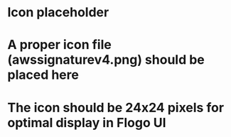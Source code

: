 # Icon placeholder
# A proper icon file (awssignaturev4.png) should be placed here
# The icon should be 24x24 pixels for optimal display in Flogo UI
